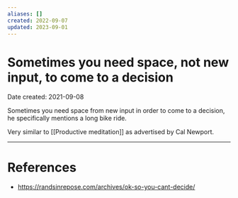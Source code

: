 ```yaml
---
aliases: []
created: 2022-09-07
updated: 2023-09-01
---
```


# Sometimes you need space, not new input, to come to a decision
Date created: 2021-09-08

Sometimes you need space from new input in order to come to a decision, he specifically mentions a long bike ride.

Very similar to [[Productive meditation]] as advertised by Cal Newport.

---
# References
* https://randsinrepose.com/archives/ok-so-you-cant-decide/